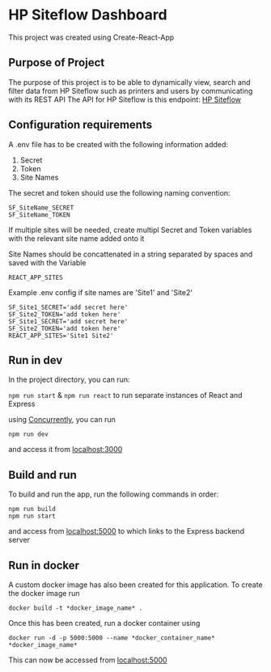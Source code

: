 # HP Siteflow Dashboard

This project was created using Create-React-App

## Purpose of Project

The purpose of this project is to be able to dynamically view, search and filter data from HP Siteflow such as printers and users by communicating with its REST API
The API for HP Siteflow is this endpoint: [HP Siteflow](https://pro-api.oneflowcloud.com/api)

## Configuration requirements

A .env file has to be created with the following information added:

1. Secret
2. Token
3. Site Names

The secret and token should use the following naming convention:

```
SF_SiteName_SECRET
SF_SiteName_TOKEN
```

If multiple sites will be needed, create multipl Secret and Token variables with the relevant site name added onto it

Site Names should be concattenated in a string separated by spaces and saved with the Variable

`REACT_APP_SITES`

Example .env config if site names are 'Site1' and 'Site2'
```
SF_Site1_SECRET='add secret here'
SF_Site2_TOKEN='add token here'
SF_Site1_SECRET='add secret here'
SF_Site2_TOKEN='add token here'
REACT_APP_SITES='Site1 Site2'
```

## Run in dev

In the project directory, you can run:

`npm run start` & `npm run react` to run separate instances of React and Express

using [Concurrently](https://www.npmjs.com/package/concurrently), you can run

`npm run dev`

and access it from [localhost:3000](http://localhost:3000)

## Build and run

To build and run the app, run the following commands in order:

```
npm run build
npm run start
```

and access from [localhost:5000](http://localhost:5000) to which links to the Express backend server

## Run in docker

A custom docker image has also been created for this application. To create the docker image run 

```
docker build -t *docker_image_name* .
```

Once this has been created, run a docker container using
```
docker run -d -p 5000:5000 --name *docker_container_name* *docker_image_name*
```

This can now be accessed from [localhost:5000](http://localhost:5000)